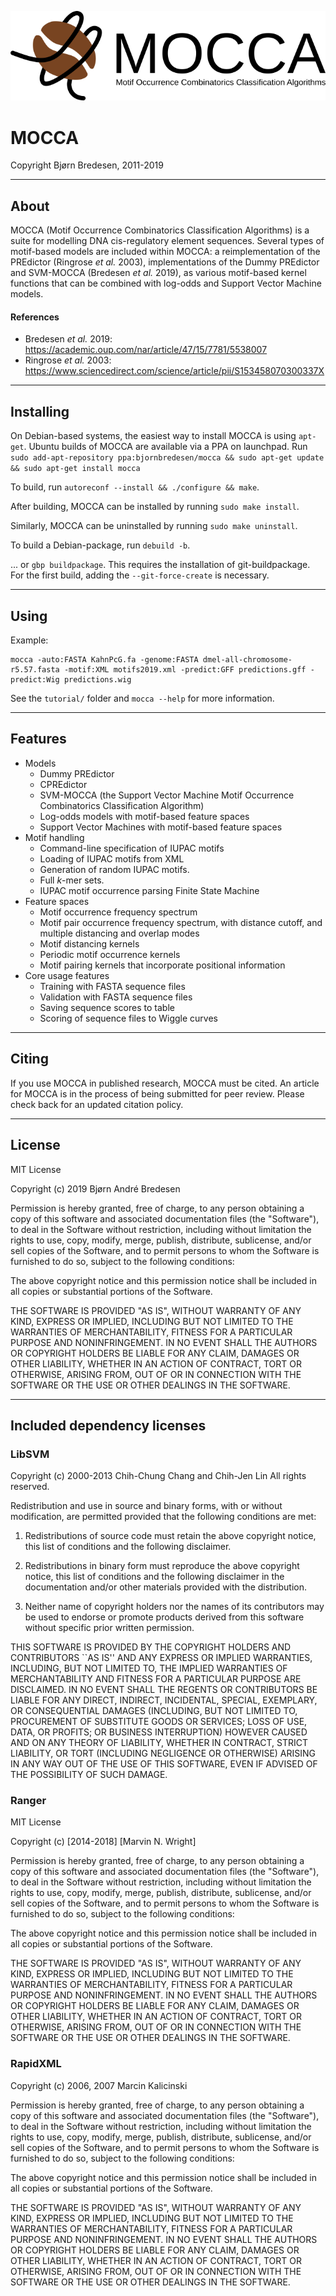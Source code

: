 
![alt text](markdown/mocca.png "")

# MOCCA
Copyright Bjørn Bredesen, 2011-2019


-------------------------------------------------

## About
MOCCA (Motif Occurrence Combinatorics Classification Algorithms) is a suite for modelling DNA cis-regulatory element sequences.
Several types of motif-based models are included within MOCCA: a reimplementation of the PREdictor (Ringrose *et al.* 2003), implementations of the Dummy PREdictor and SVM-MOCCA (Bredesen *et al.* 2019), as various motif-based kernel functions that can be combined with log-odds and Support Vector Machine models.

#### References
 * Bredesen *et al.* 2019: https://academic.oup.com/nar/article/47/15/7781/5538007
 * Ringrose *et al.* 2003: https://www.sciencedirect.com/science/article/pii/S153458070300337X


-------------------------------------------------

## Installing

On Debian-based systems, the easiest way to install MOCCA is using `apt-get`. Ubuntu builds of MOCCA are available via a PPA on launchpad. Run
```sudo add-apt-repository ppa:bjornbredesen/mocca && sudo apt-get update && sudo apt-get install mocca```

To build, run
`autoreconf --install && ./configure && make`.

After building, MOCCA can be installed by running
`sudo make install`.

Similarly, MOCCA can be uninstalled by running
`sudo make uninstall`.

To build a Debian-package, run
`debuild -b`.

... or
`gbp buildpackage`.
This requires the installation of git-buildpackage. For the first build, adding the `--git-force-create` is necessary.


-------------------------------------------------

## Using

Example:
```
mocca -auto:FASTA KahnPcG.fa -genome:FASTA dmel-all-chromosome-r5.57.fasta -motif:XML motifs2019.xml -predict:GFF predictions.gff -predict:Wig predictions.wig
```

See the `tutorial/` folder and `mocca --help` for more information.


-------------------------------------------------

## Features
 - Models
     * Dummy PREdictor
     * CPREdictor
     * SVM-MOCCA (the Support Vector Machine Motif Occurrence Combinatorics Classification Algorithm)
     * Log-odds models with motif-based feature spaces
     * Support Vector Machines with motif-based feature spaces
 - Motif handling
     * Command-line specification of IUPAC motifs
     * Loading of IUPAC motifs from XML
     * Generation of random IUPAC motifs.
     * Full *k*-mer sets.
     * IUPAC motif occurrence parsing Finite State Machine
 - Feature spaces
     * Motif occurrence frequency spectrum
     * Motif pair occurrence frequency spectrum, with distance cutoff, and multiple distancing and overlap modes
     * Motif distancing kernels
     * Periodic motif occurrence kernels
     * Motif pairing kernels that incorporate positional information
 - Core usage features
     * Training with FASTA sequence files
     * Validation with FASTA sequence files
     * Saving sequence scores to table
     * Scoring of sequence files to Wiggle curves



-------------------------------------------------

## Citing
If you use MOCCA in published research, MOCCA must be cited. An article for MOCCA is in the process of being submitted for peer review. Please check back for an updated citation policy.


-------------------------------------------------

## License

MIT License

Copyright (c) 2019 Bjørn André Bredesen

Permission is hereby granted, free of charge, to any person obtaining a copy
of this software and associated documentation files (the "Software"), to deal
in the Software without restriction, including without limitation the rights
to use, copy, modify, merge, publish, distribute, sublicense, and/or sell
copies of the Software, and to permit persons to whom the Software is
furnished to do so, subject to the following conditions:

The above copyright notice and this permission notice shall be included in all
copies or substantial portions of the Software.

THE SOFTWARE IS PROVIDED "AS IS", WITHOUT WARRANTY OF ANY KIND, EXPRESS OR
IMPLIED, INCLUDING BUT NOT LIMITED TO THE WARRANTIES OF MERCHANTABILITY,
FITNESS FOR A PARTICULAR PURPOSE AND NONINFRINGEMENT. IN NO EVENT SHALL THE
AUTHORS OR COPYRIGHT HOLDERS BE LIABLE FOR ANY CLAIM, DAMAGES OR OTHER
LIABILITY, WHETHER IN AN ACTION OF CONTRACT, TORT OR OTHERWISE, ARISING FROM,
OUT OF OR IN CONNECTION WITH THE SOFTWARE OR THE USE OR OTHER DEALINGS IN THE
SOFTWARE.


-------------------------------------------------

## Included dependency licenses

### LibSVM

Copyright (c) 2000-2013 Chih-Chung Chang and Chih-Jen Lin
All rights reserved.

Redistribution and use in source and binary forms, with or without
modification, are permitted provided that the following conditions
are met:

1. Redistributions of source code must retain the above copyright
notice, this list of conditions and the following disclaimer.

2. Redistributions in binary form must reproduce the above copyright
notice, this list of conditions and the following disclaimer in the
documentation and/or other materials provided with the distribution.

3. Neither name of copyright holders nor the names of its contributors
may be used to endorse or promote products derived from this software
without specific prior written permission.


THIS SOFTWARE IS PROVIDED BY THE COPYRIGHT HOLDERS AND CONTRIBUTORS
``AS IS'' AND ANY EXPRESS OR IMPLIED WARRANTIES, INCLUDING, BUT NOT
LIMITED TO, THE IMPLIED WARRANTIES OF MERCHANTABILITY AND FITNESS FOR
A PARTICULAR PURPOSE ARE DISCLAIMED.  IN NO EVENT SHALL THE REGENTS OR
CONTRIBUTORS BE LIABLE FOR ANY DIRECT, INDIRECT, INCIDENTAL, SPECIAL,
EXEMPLARY, OR CONSEQUENTIAL DAMAGES (INCLUDING, BUT NOT LIMITED TO,
PROCUREMENT OF SUBSTITUTE GOODS OR SERVICES; LOSS OF USE, DATA, OR
PROFITS; OR BUSINESS INTERRUPTION) HOWEVER CAUSED AND ON ANY THEORY OF
LIABILITY, WHETHER IN CONTRACT, STRICT LIABILITY, OR TORT (INCLUDING
NEGLIGENCE OR OTHERWISE) ARISING IN ANY WAY OUT OF THE USE OF THIS
SOFTWARE, EVEN IF ADVISED OF THE POSSIBILITY OF SUCH DAMAGE.

### Ranger

MIT License

Copyright (c) [2014-2018] [Marvin N. Wright]

Permission is hereby granted, free of charge, to any person obtaining a copy of this software and associated documentation files (the "Software"), to deal in the Software without restriction, including without limitation the rights to use, copy, modify, merge, publish, distribute, sublicense, and/or sell copies of the Software, and to permit persons to whom the Software is furnished to do so, subject to the following conditions:

The above copyright notice and this permission notice shall be included in all copies or substantial portions of the Software.

THE SOFTWARE IS PROVIDED "AS IS", WITHOUT WARRANTY OF ANY KIND, EXPRESS OR IMPLIED, INCLUDING BUT NOT LIMITED TO THE WARRANTIES OF MERCHANTABILITY, FITNESS FOR A PARTICULAR PURPOSE AND NONINFRINGEMENT. IN NO EVENT SHALL THE AUTHORS OR COPYRIGHT HOLDERS BE LIABLE FOR ANY CLAIM, DAMAGES OR OTHER LIABILITY, WHETHER IN AN ACTION OF CONTRACT, TORT OR OTHERWISE, ARISING FROM, OUT OF OR IN CONNECTION WITH THE SOFTWARE OR THE USE OR OTHER DEALINGS IN THE SOFTWARE.

### RapidXML

Copyright (c) 2006, 2007 Marcin Kalicinski

Permission is hereby granted, free of charge, to any person obtaining a copy 
of this software and associated documentation files (the "Software"), to deal 
in the Software without restriction, including without limitation the rights 
to use, copy, modify, merge, publish, distribute, sublicense, and/or sell copies 
of the Software, and to permit persons to whom the Software is furnished to do so, 
subject to the following conditions:

The above copyright notice and this permission notice shall be included in all 
copies or substantial portions of the Software.

THE SOFTWARE IS PROVIDED "AS IS", WITHOUT WARRANTY OF ANY KIND, EXPRESS OR 
IMPLIED, INCLUDING BUT NOT LIMITED TO THE WARRANTIES OF MERCHANTABILITY, 
FITNESS FOR A PARTICULAR PURPOSE AND NONINFRINGEMENT. IN NO EVENT SHALL 
THE AUTHORS OR COPYRIGHT HOLDERS BE LIABLE FOR ANY CLAIM, DAMAGES OR OTHER 
LIABILITY, WHETHER IN AN ACTION OF CONTRACT, TORT OR OTHERWISE, ARISING FROM, 
OUT OF OR IN CONNECTION WITH THE SOFTWARE OR THE USE OR OTHER DEALINGS 
IN THE SOFTWARE.

